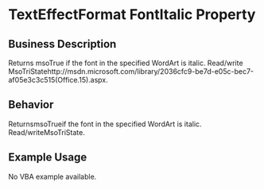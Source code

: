 # TextEffectFormat FontItalic Property

## Business Description
Returns msoTrue if the font in the specified WordArt is italic. Read/write MsoTriStatehttp://msdn.microsoft.com/library/2036cfc9-be7d-e05c-bec7-af05e3c3c515(Office.15).aspx.

## Behavior
ReturnsmsoTrueif the font in the specified WordArt is italic. Read/writeMsoTriState.

## Example Usage
No VBA example available.
